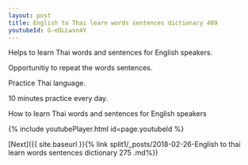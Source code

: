```yaml
---
layout: post
title: English to Thai learn words sentences dictionary 409 
youtubeId: G-eDLLwxn4Y
---
```

 
 
Helps to learn Thai words and sentences for English speakers.

Opportunitiy to repeat the words sentences. 

Practice Thai language. 
 
10 minutes practice every day. 
 
How to learn Thai words and sentences for English speakers 
 
{% include youtubePlayer.html id=page.youtubeId %}
 
 
[Next]({{ site.baseurl }}{% link  split1/_posts/2018-02-26-English to thai learn words sentences dictionary 275 .md%})
 
